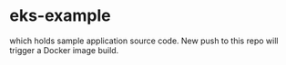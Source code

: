 # eks-example
which holds sample application source code. New push to this repo will trigger a Docker image build.
